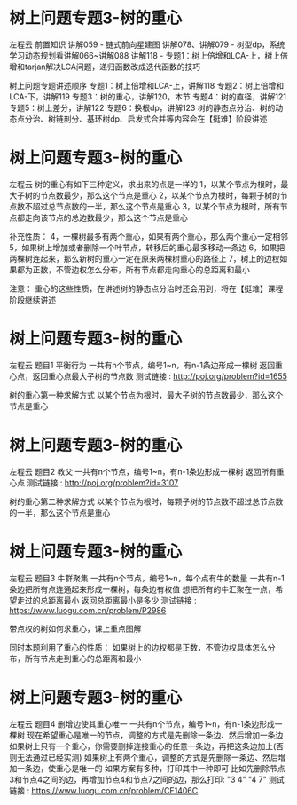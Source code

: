 <!-- Slide number: 1 -->
# 树上问题专题3-树的重心
左程云
前置知识
讲解059 - 链式前向星建图
讲解078、讲解079 - 树型dp，系统学习动态规划看讲解066~讲解088
讲解118 - 专题1：树上倍增和LCA-上，树上倍增和tarjan解决LCA问题，递归函数改成迭代函数的技巧

树上问题专题讲述顺序
专题1：树上倍增和LCA-上，讲解118
专题2：树上倍增和LCA-下，讲解119
专题3：树的重心，讲解120，本节
专题4：树的直径，讲解121
专题5：树上差分，讲解122
专题6：换根dp，讲解123
树的静态点分治、树的动态点分治、树链剖分、基环树dp、启发式合并等内容会在【挺难】阶段讲述

<!-- Slide number: 2 -->
# 树上问题专题3-树的重心
左程云
树的重心有如下三种定义，求出来的点是一样的
1，以某个节点为根时，最大子树的节点数最少，那么这个节点是重心
2，以某个节点为根时，每颗子树的节点数不超过总节点数的一半，那么这个节点是重心
3，以某个节点为根时，所有节点都走向该节点的总边数最少，那么这个节点是重心

补充性质：
4，一棵树最多有两个重心，如果有两个重心，那么两个重心一定相邻
5，如果树上增加或者删除一个叶节点，转移后的重心最多移动一条边
6，如果把两棵树连起来，那么新树的重心一定在原来两棵树重心的路径上
7，树上的边权如果都为正数，不管边权怎么分布，所有节点都走向重心的总距离和最小

注意：
重心的这些性质，在讲述树的静态点分治时还会用到，将在【挺难】课程阶段继续讲述

<!-- Slide number: 3 -->
# 树上问题专题3-树的重心
左程云
题目1
平衡行为
一共有n个节点，编号1~n，有n-1条边形成一棵树
返回重心点，返回重心点最大子树的节点数
测试链接 : http://poj.org/problem?id=1655

树的重心第一种求解方式
以某个节点为根时，最大子树的节点数最少，那么这个节点是重心

<!-- Slide number: 4 -->
# 树上问题专题3-树的重心
左程云
题目2
教父
一共有n个节点，编号1~n，有n-1条边形成一棵树
返回所有重心点
测试链接 : http://poj.org/problem?id=3107

树的重心第二种求解方式
以某个节点为根时，每颗子树的节点数不超过总节点数的一半，那么这个节点是重心

<!-- Slide number: 5 -->
# 树上问题专题3-树的重心
左程云
题目3
牛群聚集
一共有n个节点，编号1~n，每个点有牛的数量
一共有n-1条边把所有点连通起来形成一棵树，每条边有权值
想把所有的牛汇聚在一点，希望走过的总距离最小
返回总距离最小是多少
测试链接 : https://www.luogu.com.cn/problem/P2986

带点权的树如何求重心，课上重点图解

同时本题利用了重心的性质：
如果树上的边权都是正数，不管边权具体怎么分布，所有节点走到重心的总距离和最小

<!-- Slide number: 6 -->
# 树上问题专题3-树的重心
左程云
题目4
删增边使其重心唯一
一共有n个节点，编号1~n，有n-1条边形成一棵树
现在希望重心是唯一的节点，调整的方式是先删除一条边、然后增加一条边
如果树上只有一个重心，你需要删掉连接重心的任意一条边，再把这条边加上(否则无法通过已经实测)
如果树上有两个重心，调整的方式是先删除一条边、然后增加一条边，使重心是唯一的
如果方案有多种，打印其中一种即可
比如先删除节点3和节点4之间的边，再增加节点4和节点7之间的边，那么打印:
"3 4"
"4 7"
测试链接 : https://www.luogu.com.cn/problem/CF1406C